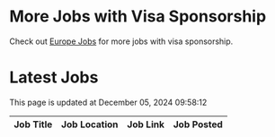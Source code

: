 # More Jobs with Visa Sponsorship

Check out [Europe Jobs](https://github.com/sureshparimi/europejobs#latest-jobs) for more jobs with visa sponsorship.

# Latest Jobs

This page is updated at December 05, 2024 09:58:12

| Job Title | Job Location | Job Link | Job Posted |
| --- | --- | --- | --- |
